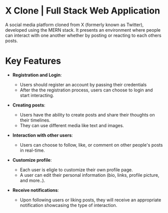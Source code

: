 # X Clone | Full Stack Web Application
A social media platform cloned from X (formerly known as Twitter), developed using the MERN stack. It presents an environment where people can interact with one another whether by posting or reacting to each others posts.

# Key Features
- **Registration and Login**:
  - Users should register an account by passing their credentials
  - After the the registration process, users can choose to login and start interacting.
  
- **Creating posts**:
  - Users have the ability to create posts and share their thoughts on their timelines.
  - They can use different media like text and images.
  
- **Interaction with other users**:
  - Users can choose to follow, like, or comment on other people's posts in real-time.
  
- **Customize profile**:
  - Each user is eligle to customize their own profile page.
  - A user can edit their personal information (bio, links, profile picture, and more..).
  
- **Receive notifications**:
  - Upon following users or liking posts, they will receive an appropriate notification showcasing the type of interaction.

